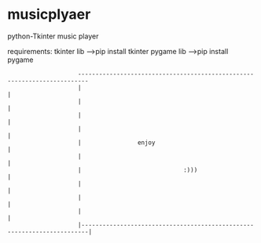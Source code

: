 # musicplyaer
python-Tkinter music player 


requirements:
             tkinter lib
                        -->pip install tkinter
             pygame lib
                        -->pip install pygame
                        
                        
                        
                        -------------------------------------------------------------------------
                        |                                                                        |
                        |                                                                        |
                        |                                                                        |
                        |                                                                        |
                        |                enjoy                                                   |
                        |                                                                        |
                        |                             :)))                                       |
                        |                                                                        |
                        |                                                                        |
                        |                                                                        |
                        |------------------------------------------------------------------------|
